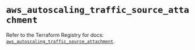 # `aws_autoscaling_traffic_source_attachment`

Refer to the Terraform Registry for docs: [`aws_autoscaling_traffic_source_attachment`](https://registry.terraform.io/providers/hashicorp/aws/5.36.0/docs/resources/autoscaling_traffic_source_attachment).
